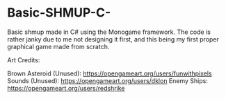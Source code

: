 # Basic-SHMUP-C-

Basic shmup made in C# using the Monogame framework. The code is rather janky due to me not designing it first, and this being my first proper graphical game made from scratch.

Art Credits:

Brown Asteroid (Unused): https://opengameart.org/users/funwithpixels
Sounds (Unused): https://opengameart.org/users/dklon
Enemy Ships: https://opengameart.org/users/redshrike
